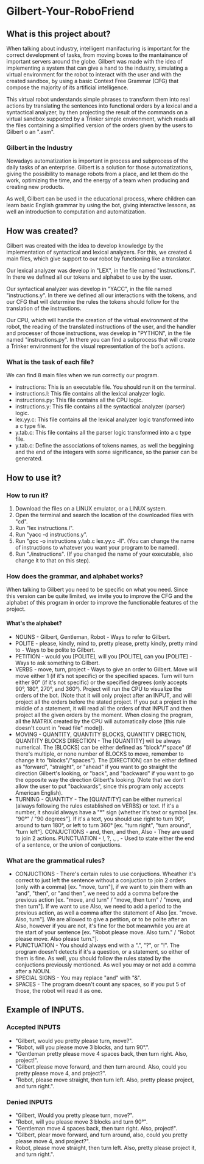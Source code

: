 # Gilbert-Your-RoboFriend
## What is this project about?
When talking about industry, intelligent manifacturing is important for the correct development of tasks, from moving boxes to the mantainance of important servers around the globe. Gilbert was made with the idea of implementing a system that can give a hand to the industry, simulating a virtual environment for the robot to interact with the user and with the created sandbox, by using a basic Context Free Grammar (CFG) that compose the majority of its artificial intelligence.

This virtual robot understands simple phrases to transform them into real actions by translating the sentences into functional orders by a lexical and a syntactical analyzer, by then projecting the result of the commands on a virtual sandbox supported by a Trinker simple environment, which reads all the files containing a simplified version of the orders given by the users to Gilbert o an ".asm".

### Gilbert in the Industry
Nowadays automatization is important in process and subprocess of the daily tasks of an enterprise. Gilbert is a solution for those automatizations, giving the possibility to manage robots from a place, and let them do the work, optimizing the time, and the energy of a team when producing and creating new products.

As well, Gilbert can be used in the educational process, where children can learn basic English grammar by using the bot, giving interactive lessons, as well an introduction to computation and automatization.

## How was created?
Gilbert was created with the idea to develop knowledge by the implementation of syntactical and lexical analyzers. For this, we created 4 main files, which give support to our robot by functioning like a translator.

Our lexical analyzer was develop in "LEX", in the file named "instructions.l". In there we defined all our tokens and alphabet to use by the user.

Our syntactical analyzer was develop in "YACC", in the file named "instructions.y". In there we defined all our interactions with the tokens, and our CFG that will determine the rules the tokens should follow for the translation of the instructions.

Our CPU, which will handle the creation of the virtual environment of the robot, the reading of the translated instructions of the user, and the handler and processer of those instructions, was develop in "PYTHON", in the file named "instructions.py". In there you can find a subprocess that will create a Trinker environment for the visual representation of the bot's actions.

### What is the task of each file?
We can find 8 main files when we run correctly our program.
- instructions: This is an executable file. You should run it on the terminal.
- instructions.l: This file contains all the lexical analyzer logic.
- instructions.py: This file contains all the CPU logic.
- instructions.y: This file contains all the syntactical analyzer (parser) logic.
- lex.yy.c: This file contains all the lexical analyzer logic transformed into a c type file.
- y.tab.c: This file contains all the parser logic transformed into a c type file.
- y.tab.c: Define the associations of tokens names, as well the beggining and the end of the integers with some significance, so the parser can be generated.

## How to use it?
### How to run it?
1. Download the files on a LINUX emulator, or a LINUX system.
2. Open the terminal and search the location of the downloaded files with "cd".
3. Run "lex instructions.l".
4. Run "yacc -d instructions.y".
5. Run "gcc -o instructions y.tab.c lex.yy.c -ll". (You can change the name of instructions to whatever you want your program to be named).
6. Run "./instructions". (If you changed the name of your executable, also change it to that on this step).

### How does the grammar, and alphabet works?
When talking to Gilbert you need to be specific on what you need. Since this version can be quite limited, we invite you to improve the CFG and the alphabet of this program in order to improve the functionable features of the project.

#### What's the alphabet?
- NOUNS - Gilbert, Gentleman, Robot - Ways to refer to Gilbert.
- POLITE - please, kindly, mind to, pretty please, pretty kindly, pretty mind to - Ways to be polite to Gilbert.
- PETITION - would you [POLITE], will you [POLITE], can you [POLITE] - Ways to ask something to Gilbert.
- VERBS - move, turn, project - Ways to give an order to Gilbert. Move will move either 1 (if it's not specific) or the specified spaces. Turn will turn either 90° (if it's not specific) or the specified degrees (only accepts 90°, 180°, 270°, and 360°). Project will run the CPU to visualize the orders of the bot. (Note that it will only project after an INPUT, and will project all the orders before the stated project. If you put a project in the middle of a statement, it will read all the orders of that INPUT and then project all the given orders by the moment. When closing the program, all the MATRIX created by the CPU will automatically close [this rule doesn't count in "read file" mode]).
- MOVING - QUANTITY, QUANTITY BLOCKS, QUANTITY DIRECTION, QUANTITY BLOCKS DIRECTION - The [QUANTITY] will be always numerical. The [BLOCKS] can be either defined as "block"/"space" (if there's multiple, or none number of BLOCKS to move, remember to change it to "blocks"/"spaces"). The [DIRECTION] can be either defined as "forward", "straight", or "ahead" if you want to go straight the direction Gilbert's looking, or "back", and "backward" if you want to go the opposite way the direction Gilbert's looking. (Note that we don't allow the user to put "backwards", since this program only accepts American English).
- TURNING - QUANTITY - The [QUANTITY] can be either numerical (always following the rules established on VERBS) or text. If it's a number, it should always have a "°" sign (whether it's text or symbol [ex. "90°" / "90 degrees"]. If it's a text, you should use right to turn 90°, around to turn 180°, or left to turn 360° [ex. "turn right", "turn around", "turn left"].
CONJUCTIONS - and, then, and then, Also - They are used to join 2 actions.
PUNCTUATION - !, ?, ., , - Used to state either the end of a sentence, or the union of conjuctions.

### What are the grammatical rules?
- CONJUCTIONS - There's certain rules to use conjuctions. Wheather it's correct to just left the sentence without a conjuction to join 2 orders (only with a comma) [ex. "move, turn"], if we want to join them with an "and", "then", or "and then", we need to add a comma before the previous action [ex. "move, and turn" / "move, then turn" / "move, and then turn"]. If we want to use Also, we need to add a period to the previous action, as well a comma after the statement of Also [ex. "move. Also, turn"]. We are allowed to give a petition, or to be polite after an Also, however if you are not, it's fine for the bot meanwhile you are at the start of your sentence [ex. "Robot please move. Also turn." / "Robot please move. Also please turn."].
- PUNCTUATION - You should always end with a ".", "?", or "!". The program doesn't detects if it's a question, or a statement, so either of them is fine. As well, you should follow the rules stated by the conjuctions previously mentioned. As well you may or not add a comma after a NOUN.
- SPECIAL SIGNS - You may replace "and" with "&".
- SPACES - The program doesn't count any spaces, so if you put 5 of those, the robot will read it as one.

## Example of INPUTS.
### Accepted INPUTS
- "Gilbert, would you pretty please turn, move?".
- "Robot, will you please move 3 blocks, and turn 90°.".
- "Gentleman pretty please move 4 spaces back, then turn right. Also, project!".
- "Gilbert please move forward, and then turn around. Also, could you pretty please move 4, and project?".
- "Robot, please move straight, then turn left. Also, pretty please project, and turn right.".

### Denied INPUTS
- "Gilbert, Would you pretty please turn, move?".
- "Robot, will you please move 3 blocks and turn 90°".
- "Gentleman move 4 spaces back, then turn right. Also, project!".
- "Gilbert, plear move forward, and turn around, also, could you pretty please move 4, and project?".
- Robot, please move straight, then turn left. Also, pretty please project it, and turn right.".

